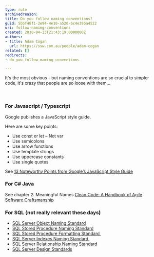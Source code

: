 ```yaml
---
type: rule
archivedreason: 
title: Do you follow naming conventions?
guid: 5bbf48f1-2e94-4e10-a520-6c4e39ba4522
uri: follow-naming-conventions
created: 2018-04-23T21:43:19.0000000Z
authors:
- title: Adam Cogan
  url: https://ssw.com.au/people/adam-cogan
related: []
redirects:
- do-you-follow-naming-conventions

---
```



It's the most obvious - but naming conventions are so crucial to simpler code, it's crazy that people are so loose with them...<br>
<br><excerpt class='endintro'></excerpt><br>
<h3 class="ssw15-rteElement-H3">For Javascript / Typescript&#160;​​<br></h3><p>Google publishes a JavaScript style guide.&#160;</p><p>Here are some key points&#58;<br> </p><ul><li>Use const or let – Not var&#160;<br></li><li>Use semicolons&#160;<br></li><li>Use arrow functions<br></li><li>Use template strings&#160;<br></li><li>Use uppercase constants&#160;<br></li><li>Use single quotes<br></li></ul><p></p><p>See 
   <a href="https&#58;//medium.freecodecamp.org/google-publishes-a-javascript-style-guide-here-are-some-key-lessons-1810b8ad050b">13 Noteworthy Points from Google’s JavaScript Style Guide​</a></p><h3 class="ssw15-rteElement-H3">For C# Java​​<br></h3><p>See chapter 2&#58; Meaningful Names&#160;<a href="https&#58;//www.amazon.com/Clean-Code-Handbook-Software-Craftsmanship/dp/0132350882">Clean Code&#58; A Handbook of Agile Software Craftsmanship​​</a><br></p><h3 class="ssw15-rteElement-H3">For SQL (not really relevant these days)​​<br></h3><ul><li>
      <a href="https&#58;//www.ssw.com.au/ssw/Standards/DeveloperSQLServer/SQLServerStandard_1_ObjectNaming.aspx">SQL Server Object Naming Standard</a></li><li>
      <a href="https&#58;//www.ssw.com.au/ssw/Standards/DeveloperSQLServer/SQLServerStandard_2_StoredProcedureNaming.aspx">SQL Stored Procedure Naming Standard</a></li><li>
      <a href="https&#58;//www.ssw.com.au/ssw/Standards/DeveloperSQLServer/SQLServerStandard_3_StoredProcedureFormatting.aspx">SQL Stored Procedure Formatting Standard&#160;</a></li><li>
      <a href="https&#58;//www.ssw.com.au/ssw/Standards/DeveloperSQLServer/SQLServerStandard_4_IndexesNaming.aspx">SQL Server Indexes Naming Standard&#160;</a><br></li><li>
      <a href="https&#58;//www.ssw.com.au/ssw/Standards/DeveloperSQLServer/SQLServerStandard_5_RelationshipNaming.aspx">SQL Server Relationship Naming Standard</a>&#160;</li><li>
      <a href="https&#58;//www.ssw.com.au/ssw/Standards/DeveloperSQLServer/SQLServerStandard_6_DatabaseDesignStandards.aspx">SQL Server Design Standards</a><br></li></ul>


